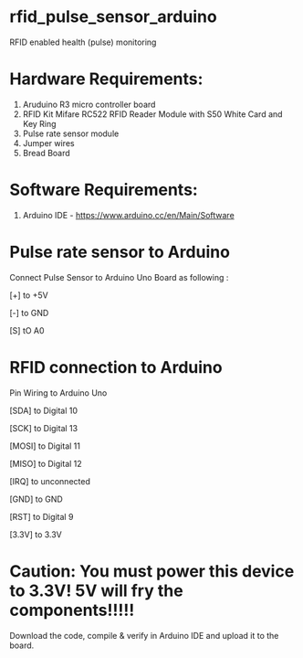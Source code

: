 # rfid_pulse_sensor_arduino
RFID enabled health (pulse) monitoring

# Hardware Requirements:
1. Aruduino R3 micro controller board
2. RFID Kit Mifare RC522 RFID Reader Module with S50 White Card and Key Ring
3. Pulse rate sensor module
3. Jumper wires
4. Bread Board

# Software Requirements:
1. Arduino IDE - https://www.arduino.cc/en/Main/Software

# Pulse rate sensor to Arduino
Connect Pulse Sensor to Arduino Uno Board as following :

[+] to +5V

[-] to GND

[S] tO A0

# RFID connection to Arduino
Pin	Wiring to Arduino Uno

[SDA]	   to       Digital 10

[SCK]	   to      Digital 13

[MOSI]	 to       Digital 11

[MISO]	 to       Digital 12

[IRQ]	   to       unconnected

[GND]	    to      GND

[RST]	    to      Digital 9

[3.3V]	   to     3.3V

# Caution: You must power this device to 3.3V! 5V will fry the components!!!!!

Download the code, compile & verify in Arduino IDE and upload it to the board.
